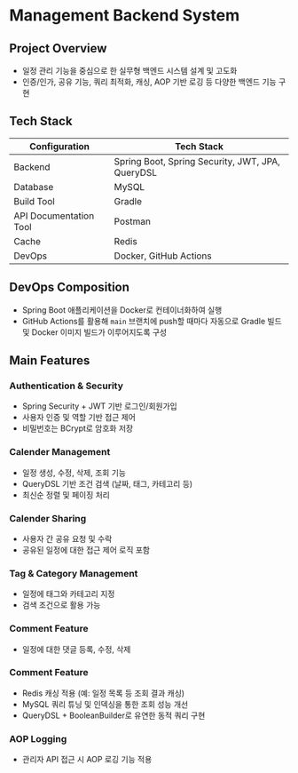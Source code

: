 # Management Backend System
## Project Overview
- 일정 관리 기능을 중심으로 한 실무형 백엔드 시스템 설계 및 고도화
- 인증/인가, 공유 기능, 쿼리 최적화, 캐싱, AOP 기반 로깅 등 다양한 백엔드 기능 구현

## Tech Stack
| Configuration | Tech Stack |
|------|-----------|
| Backend | Spring Boot, Spring Security, JWT, JPA, QueryDSL |
| Database | MySQL |
| Build Tool | Gradle |
| API Documentation Tool | Postman |
| Cache | Redis |
| DevOps | Docker, GitHub Actions |

## DevOps Composition
- Spring Boot 애플리케이션을 Docker로 컨테이너화하여 실행
- GitHub Actions를 활용해 `main` 브랜치에 push할 때마다 자동으로 Gradle 빌드 및 Docker 이미지 빌드가 이루어지도록 구성

## Main Features
### Authentication & Security
- Spring Security + JWT 기반 로그인/회원가입
- 사용자 인증 및 역할 기반 접근 제어
- 비밀번호는 BCrypt로 암호화 저장

### Calender Management
- 일정 생성, 수정, 삭제, 조회 기능
- QueryDSL 기반 조건 검색 (날짜, 태그, 카테고리 등)
- 최신순 정렬 및 페이징 처리

### Calender Sharing
- 사용자 간 공유 요청 및 수락
- 공유된 일정에 대한 접근 제어 로직 포함

### Tag & Category Management
- 일정에 태그와 카테고리 지정
- 검색 조건으로 활용 가능

### Comment Feature
- 일정에 대한 댓글 등록, 수정, 삭제

### Comment Feature
- Redis 캐싱 적용 (예: 일정 목록 등 조회 결과 캐싱)
- MySQL 쿼리 튜닝 및 인덱싱을 통한 조회 성능 개선
- QueryDSL + BooleanBuilder로 유연한 동적 쿼리 구현

### AOP Logging
- 관리자 API 접근 시 AOP 로깅 기능 적용

